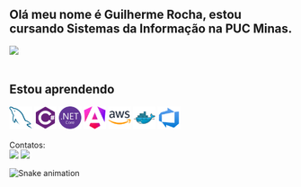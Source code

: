 ## Olá meu nome é Guilherme Rocha, estou cursando Sistemas da Informação na PUC Minas.

<div>
  <img src="https://github-readme-stats.vercel.app/api/top-langs/?username=GuilhermeRocha13&theme=midnight-purple"/>
</div>

<br>

## Estou aprendendo
<div align="left">
<img src="https://github.com/devicons/devicon/blob/v2.16.0/icons/mysql/mysql-original.svg" width="40" heigth="40">  
<img src="https://github.com/devicons/devicon/blob/v2.16.0/icons/csharp/csharp-plain.svg" width="40" heigth="40">
<img src="https://github.com/devicons/devicon/blob/v2.16.0/icons/dotnetcore/dotnetcore-original.svg" width="40" heigth="40">
<img src="https://github.com/devicons/devicon/blob/v2.16.0/icons/angular/angular-original.svg" width="40" height="40" margin="5">
<img src="https://github.com/devicons/devicon/blob/v2.16.0/icons/amazonwebservices/amazonwebservices-original-wordmark.svg" width="40" heigth="40">
<img src="https://github.com/devicons/devicon/blob/v2.16.0/icons/docker/docker-original.svg" width="40" heigth="40">
<img src="https://github.com/devicons/devicon/blob/v2.16.0/icons/azuredevops/azuredevops-original.svg" width="40" height="40">


  
</div>

<br>
Contatos:
<br>
<a href = "mailto:guilhermeapenas.2006@gmail.com"><img src="https://img.shields.io/badge/-Gmail-%23333?style=for-the-badge&logo=gmail&logoColor=dark" target="_blank"></a> <a href="https://www.linkedin.com/in/guilherme-henrique-3636b1217/" target="_blank"><img src="https://img.shields.io/badge/-LinkedIn-%230077B5?style=for-the-badge&logo=linkedin&logoColor=white" target="_blank"></a> 

![Snake animation](https://github.com/LuigiGF/LuigiGF/blob/output/github-contribution-grid-snake.svg)
          
          
          
          
          
